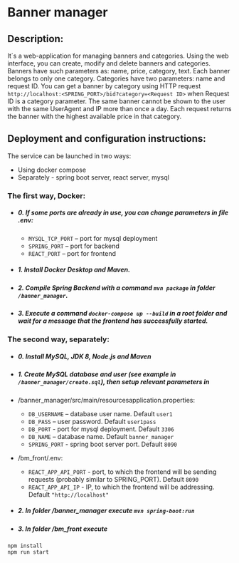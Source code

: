 # Banner manager
## Description:
It\`s a web-application for managing banners and categories. Using the web interface, you can create, modify and delete banners and categories.
Banners have such parameters as: name, price, category, text. Each banner belongs to only one category.
Categories have two parameters: name and request ID.
You can get a banner by category using HTTP request `http://localhost:<SPRING_PORT>/bid?category=<Request ID>` when Request ID is a category parameter.
The same banner cannot be shown to the user with the same UserAgent and IP more than once a day.
Each request returns the banner with the highest available price in that category.
## Deployment and configuration instructions:
The service can be launched in two ways:
+ Using docker compose
+ Separately - spring boot server, react server, mysql

### The first way, Docker:
+ ##### 0. If some ports are already in use, you can change parameters in file .env:
  + `MYSQL_TCP_PORT` – port for mysql deployment
  + `SPRING_PORT` – port for backend
  + `REACT_PORT` – port for frontend
+ ##### 1. Install Docker Desktop and Maven.
+ ##### 2. Сompile Spring Backend with a command `mvn package` in folder `/banner_manager`.
+ ##### 3. Execute a command `docker-compose up --build` in a root folder and wait for a message that the frontend has successfully started.


### The second way, separately:
+ ##### 0. Install MySQL, JDK 8, Node.js and Maven
+ ##### 1. Create MySQL database and user (see example in `/banner_manager/create.sql`), then setup relevant parameters in
 + /banner_manager/src/main/resourcesapplication.properties:
   + `DB_USERNAME` – database user name. Default `user1`
   + `DB_PASS` – user password. Default `user1pass`
   + `DB_PORT` - port for mysql deployment. Default `3306`
   + `DB_NAME` – database name. Default `banner_manager`
   + `SPRING_PORT` - spring boot server port. Default `8090`

 + /bm_front/.env:
   + `REACT_APP_API_PORT` - port, to which the frontend will be sending requests (probably similar to SPRING_PORT). Default `8090`
   + `REACT_APP_API_IP` - IP, to which the frontend will be addressing. Default `"http://localhost"`

+ ##### 2. In folder /banner_manager execute `mvn spring-boot:run`
+ ##### 3. In folder /bm_front execute
```
npm install
npm run start
```